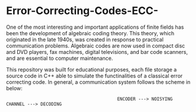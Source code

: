 # Error-Correcting-Codes-ECC-

One of the most interesting and important applications of finite fields has been the development of algebraic coding theory. This theory, which
originated in the late 1940s, was created in response to practical communication problems. Algebraic codes are now used in compact disc and DVD players, 
fax machines, digital televisions, and bar code scanners, and are essential to computer maintenance.

This repository was built for educational purposes, each file storage a source code in C++ able to simulate the functinalities of a classical error correcting code. In general, a communication system follows the scheme in below: 

                                              ENCODER ---> NOISYING CHANNEL ---> DECODING
